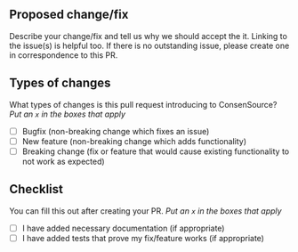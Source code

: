 ## Proposed change/fix

Describe your change/fix and tell us why we should accept the it. Linking to the issue(s) is helpful too. If there is no outstanding issue, please create one in correspondence to this PR.

## Types of changes

What types of changes is this pull request introducing to ConsenSource? _Put an `x` in the boxes that apply_

- [ ] Bugfix (non-breaking change which fixes an issue)
- [ ] New feature (non-breaking change which adds functionality)
- [ ] Breaking change (fix or feature that would cause existing functionality to not work as expected)

## Checklist

You can fill this out after creating your PR. _Put an `x` in the boxes that apply_

- [ ] I have added necessary documentation (if appropriate)
- [ ] I have added tests that prove my fix/feature works (if appropriate)
